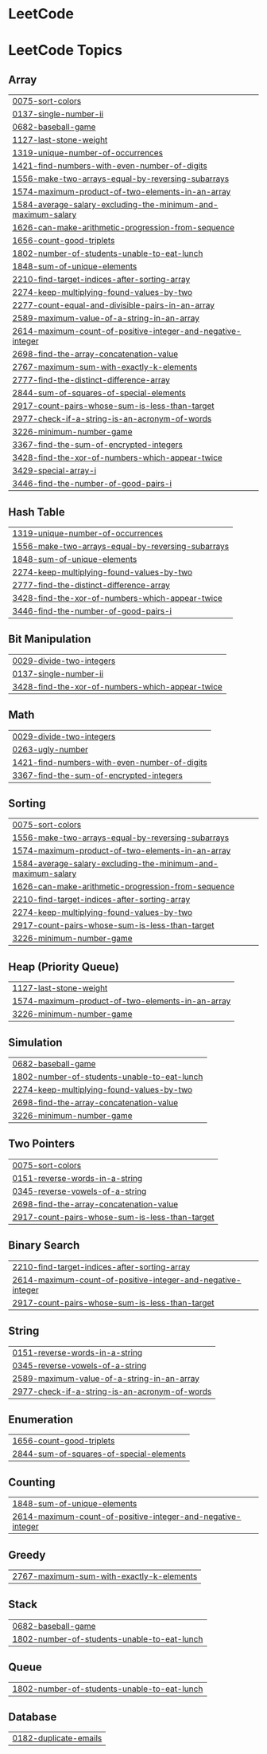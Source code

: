# LeetCode
<!---LeetCode Topics Start-->
# LeetCode Topics
## Array
|  |
| ------- |
| [0075-sort-colors](https://github.com/KD3-83566-Pravin/LeetCode/tree/master/0075-sort-colors) |
| [0137-single-number-ii](https://github.com/KD3-83566-Pravin/LeetCode/tree/master/0137-single-number-ii) |
| [0682-baseball-game](https://github.com/KD3-83566-Pravin/LeetCode/tree/master/0682-baseball-game) |
| [1127-last-stone-weight](https://github.com/KD3-83566-Pravin/LeetCode/tree/master/1127-last-stone-weight) |
| [1319-unique-number-of-occurrences](https://github.com/KD3-83566-Pravin/LeetCode/tree/master/1319-unique-number-of-occurrences) |
| [1421-find-numbers-with-even-number-of-digits](https://github.com/KD3-83566-Pravin/LeetCode/tree/master/1421-find-numbers-with-even-number-of-digits) |
| [1556-make-two-arrays-equal-by-reversing-subarrays](https://github.com/KD3-83566-Pravin/LeetCode/tree/master/1556-make-two-arrays-equal-by-reversing-subarrays) |
| [1574-maximum-product-of-two-elements-in-an-array](https://github.com/KD3-83566-Pravin/LeetCode/tree/master/1574-maximum-product-of-two-elements-in-an-array) |
| [1584-average-salary-excluding-the-minimum-and-maximum-salary](https://github.com/KD3-83566-Pravin/LeetCode/tree/master/1584-average-salary-excluding-the-minimum-and-maximum-salary) |
| [1626-can-make-arithmetic-progression-from-sequence](https://github.com/KD3-83566-Pravin/LeetCode/tree/master/1626-can-make-arithmetic-progression-from-sequence) |
| [1656-count-good-triplets](https://github.com/KD3-83566-Pravin/LeetCode/tree/master/1656-count-good-triplets) |
| [1802-number-of-students-unable-to-eat-lunch](https://github.com/KD3-83566-Pravin/LeetCode/tree/master/1802-number-of-students-unable-to-eat-lunch) |
| [1848-sum-of-unique-elements](https://github.com/KD3-83566-Pravin/LeetCode/tree/master/1848-sum-of-unique-elements) |
| [2210-find-target-indices-after-sorting-array](https://github.com/KD3-83566-Pravin/LeetCode/tree/master/2210-find-target-indices-after-sorting-array) |
| [2274-keep-multiplying-found-values-by-two](https://github.com/KD3-83566-Pravin/LeetCode/tree/master/2274-keep-multiplying-found-values-by-two) |
| [2277-count-equal-and-divisible-pairs-in-an-array](https://github.com/KD3-83566-Pravin/LeetCode/tree/master/2277-count-equal-and-divisible-pairs-in-an-array) |
| [2589-maximum-value-of-a-string-in-an-array](https://github.com/KD3-83566-Pravin/LeetCode/tree/master/2589-maximum-value-of-a-string-in-an-array) |
| [2614-maximum-count-of-positive-integer-and-negative-integer](https://github.com/KD3-83566-Pravin/LeetCode/tree/master/2614-maximum-count-of-positive-integer-and-negative-integer) |
| [2698-find-the-array-concatenation-value](https://github.com/KD3-83566-Pravin/LeetCode/tree/master/2698-find-the-array-concatenation-value) |
| [2767-maximum-sum-with-exactly-k-elements](https://github.com/KD3-83566-Pravin/LeetCode/tree/master/2767-maximum-sum-with-exactly-k-elements) |
| [2777-find-the-distinct-difference-array](https://github.com/KD3-83566-Pravin/LeetCode/tree/master/2777-find-the-distinct-difference-array) |
| [2844-sum-of-squares-of-special-elements](https://github.com/KD3-83566-Pravin/LeetCode/tree/master/2844-sum-of-squares-of-special-elements) |
| [2917-count-pairs-whose-sum-is-less-than-target](https://github.com/KD3-83566-Pravin/LeetCode/tree/master/2917-count-pairs-whose-sum-is-less-than-target) |
| [2977-check-if-a-string-is-an-acronym-of-words](https://github.com/KD3-83566-Pravin/LeetCode/tree/master/2977-check-if-a-string-is-an-acronym-of-words) |
| [3226-minimum-number-game](https://github.com/KD3-83566-Pravin/LeetCode/tree/master/3226-minimum-number-game) |
| [3367-find-the-sum-of-encrypted-integers](https://github.com/KD3-83566-Pravin/LeetCode/tree/master/3367-find-the-sum-of-encrypted-integers) |
| [3428-find-the-xor-of-numbers-which-appear-twice](https://github.com/KD3-83566-Pravin/LeetCode/tree/master/3428-find-the-xor-of-numbers-which-appear-twice) |
| [3429-special-array-i](https://github.com/KD3-83566-Pravin/LeetCode/tree/master/3429-special-array-i) |
| [3446-find-the-number-of-good-pairs-i](https://github.com/KD3-83566-Pravin/LeetCode/tree/master/3446-find-the-number-of-good-pairs-i) |
## Hash Table
|  |
| ------- |
| [1319-unique-number-of-occurrences](https://github.com/KD3-83566-Pravin/LeetCode/tree/master/1319-unique-number-of-occurrences) |
| [1556-make-two-arrays-equal-by-reversing-subarrays](https://github.com/KD3-83566-Pravin/LeetCode/tree/master/1556-make-two-arrays-equal-by-reversing-subarrays) |
| [1848-sum-of-unique-elements](https://github.com/KD3-83566-Pravin/LeetCode/tree/master/1848-sum-of-unique-elements) |
| [2274-keep-multiplying-found-values-by-two](https://github.com/KD3-83566-Pravin/LeetCode/tree/master/2274-keep-multiplying-found-values-by-two) |
| [2777-find-the-distinct-difference-array](https://github.com/KD3-83566-Pravin/LeetCode/tree/master/2777-find-the-distinct-difference-array) |
| [3428-find-the-xor-of-numbers-which-appear-twice](https://github.com/KD3-83566-Pravin/LeetCode/tree/master/3428-find-the-xor-of-numbers-which-appear-twice) |
| [3446-find-the-number-of-good-pairs-i](https://github.com/KD3-83566-Pravin/LeetCode/tree/master/3446-find-the-number-of-good-pairs-i) |
## Bit Manipulation
|  |
| ------- |
| [0029-divide-two-integers](https://github.com/KD3-83566-Pravin/LeetCode/tree/master/0029-divide-two-integers) |
| [0137-single-number-ii](https://github.com/KD3-83566-Pravin/LeetCode/tree/master/0137-single-number-ii) |
| [3428-find-the-xor-of-numbers-which-appear-twice](https://github.com/KD3-83566-Pravin/LeetCode/tree/master/3428-find-the-xor-of-numbers-which-appear-twice) |
## Math
|  |
| ------- |
| [0029-divide-two-integers](https://github.com/KD3-83566-Pravin/LeetCode/tree/master/0029-divide-two-integers) |
| [0263-ugly-number](https://github.com/KD3-83566-Pravin/LeetCode/tree/master/0263-ugly-number) |
| [1421-find-numbers-with-even-number-of-digits](https://github.com/KD3-83566-Pravin/LeetCode/tree/master/1421-find-numbers-with-even-number-of-digits) |
| [3367-find-the-sum-of-encrypted-integers](https://github.com/KD3-83566-Pravin/LeetCode/tree/master/3367-find-the-sum-of-encrypted-integers) |
## Sorting
|  |
| ------- |
| [0075-sort-colors](https://github.com/KD3-83566-Pravin/LeetCode/tree/master/0075-sort-colors) |
| [1556-make-two-arrays-equal-by-reversing-subarrays](https://github.com/KD3-83566-Pravin/LeetCode/tree/master/1556-make-two-arrays-equal-by-reversing-subarrays) |
| [1574-maximum-product-of-two-elements-in-an-array](https://github.com/KD3-83566-Pravin/LeetCode/tree/master/1574-maximum-product-of-two-elements-in-an-array) |
| [1584-average-salary-excluding-the-minimum-and-maximum-salary](https://github.com/KD3-83566-Pravin/LeetCode/tree/master/1584-average-salary-excluding-the-minimum-and-maximum-salary) |
| [1626-can-make-arithmetic-progression-from-sequence](https://github.com/KD3-83566-Pravin/LeetCode/tree/master/1626-can-make-arithmetic-progression-from-sequence) |
| [2210-find-target-indices-after-sorting-array](https://github.com/KD3-83566-Pravin/LeetCode/tree/master/2210-find-target-indices-after-sorting-array) |
| [2274-keep-multiplying-found-values-by-two](https://github.com/KD3-83566-Pravin/LeetCode/tree/master/2274-keep-multiplying-found-values-by-two) |
| [2917-count-pairs-whose-sum-is-less-than-target](https://github.com/KD3-83566-Pravin/LeetCode/tree/master/2917-count-pairs-whose-sum-is-less-than-target) |
| [3226-minimum-number-game](https://github.com/KD3-83566-Pravin/LeetCode/tree/master/3226-minimum-number-game) |
## Heap (Priority Queue)
|  |
| ------- |
| [1127-last-stone-weight](https://github.com/KD3-83566-Pravin/LeetCode/tree/master/1127-last-stone-weight) |
| [1574-maximum-product-of-two-elements-in-an-array](https://github.com/KD3-83566-Pravin/LeetCode/tree/master/1574-maximum-product-of-two-elements-in-an-array) |
| [3226-minimum-number-game](https://github.com/KD3-83566-Pravin/LeetCode/tree/master/3226-minimum-number-game) |
## Simulation
|  |
| ------- |
| [0682-baseball-game](https://github.com/KD3-83566-Pravin/LeetCode/tree/master/0682-baseball-game) |
| [1802-number-of-students-unable-to-eat-lunch](https://github.com/KD3-83566-Pravin/LeetCode/tree/master/1802-number-of-students-unable-to-eat-lunch) |
| [2274-keep-multiplying-found-values-by-two](https://github.com/KD3-83566-Pravin/LeetCode/tree/master/2274-keep-multiplying-found-values-by-two) |
| [2698-find-the-array-concatenation-value](https://github.com/KD3-83566-Pravin/LeetCode/tree/master/2698-find-the-array-concatenation-value) |
| [3226-minimum-number-game](https://github.com/KD3-83566-Pravin/LeetCode/tree/master/3226-minimum-number-game) |
## Two Pointers
|  |
| ------- |
| [0075-sort-colors](https://github.com/KD3-83566-Pravin/LeetCode/tree/master/0075-sort-colors) |
| [0151-reverse-words-in-a-string](https://github.com/KD3-83566-Pravin/LeetCode/tree/master/0151-reverse-words-in-a-string) |
| [0345-reverse-vowels-of-a-string](https://github.com/KD3-83566-Pravin/LeetCode/tree/master/0345-reverse-vowels-of-a-string) |
| [2698-find-the-array-concatenation-value](https://github.com/KD3-83566-Pravin/LeetCode/tree/master/2698-find-the-array-concatenation-value) |
| [2917-count-pairs-whose-sum-is-less-than-target](https://github.com/KD3-83566-Pravin/LeetCode/tree/master/2917-count-pairs-whose-sum-is-less-than-target) |
## Binary Search
|  |
| ------- |
| [2210-find-target-indices-after-sorting-array](https://github.com/KD3-83566-Pravin/LeetCode/tree/master/2210-find-target-indices-after-sorting-array) |
| [2614-maximum-count-of-positive-integer-and-negative-integer](https://github.com/KD3-83566-Pravin/LeetCode/tree/master/2614-maximum-count-of-positive-integer-and-negative-integer) |
| [2917-count-pairs-whose-sum-is-less-than-target](https://github.com/KD3-83566-Pravin/LeetCode/tree/master/2917-count-pairs-whose-sum-is-less-than-target) |
## String
|  |
| ------- |
| [0151-reverse-words-in-a-string](https://github.com/KD3-83566-Pravin/LeetCode/tree/master/0151-reverse-words-in-a-string) |
| [0345-reverse-vowels-of-a-string](https://github.com/KD3-83566-Pravin/LeetCode/tree/master/0345-reverse-vowels-of-a-string) |
| [2589-maximum-value-of-a-string-in-an-array](https://github.com/KD3-83566-Pravin/LeetCode/tree/master/2589-maximum-value-of-a-string-in-an-array) |
| [2977-check-if-a-string-is-an-acronym-of-words](https://github.com/KD3-83566-Pravin/LeetCode/tree/master/2977-check-if-a-string-is-an-acronym-of-words) |
## Enumeration
|  |
| ------- |
| [1656-count-good-triplets](https://github.com/KD3-83566-Pravin/LeetCode/tree/master/1656-count-good-triplets) |
| [2844-sum-of-squares-of-special-elements](https://github.com/KD3-83566-Pravin/LeetCode/tree/master/2844-sum-of-squares-of-special-elements) |
## Counting
|  |
| ------- |
| [1848-sum-of-unique-elements](https://github.com/KD3-83566-Pravin/LeetCode/tree/master/1848-sum-of-unique-elements) |
| [2614-maximum-count-of-positive-integer-and-negative-integer](https://github.com/KD3-83566-Pravin/LeetCode/tree/master/2614-maximum-count-of-positive-integer-and-negative-integer) |
## Greedy
|  |
| ------- |
| [2767-maximum-sum-with-exactly-k-elements](https://github.com/KD3-83566-Pravin/LeetCode/tree/master/2767-maximum-sum-with-exactly-k-elements) |
## Stack
|  |
| ------- |
| [0682-baseball-game](https://github.com/KD3-83566-Pravin/LeetCode/tree/master/0682-baseball-game) |
| [1802-number-of-students-unable-to-eat-lunch](https://github.com/KD3-83566-Pravin/LeetCode/tree/master/1802-number-of-students-unable-to-eat-lunch) |
## Queue
|  |
| ------- |
| [1802-number-of-students-unable-to-eat-lunch](https://github.com/KD3-83566-Pravin/LeetCode/tree/master/1802-number-of-students-unable-to-eat-lunch) |
## Database
|  |
| ------- |
| [0182-duplicate-emails](https://github.com/KD3-83566-Pravin/LeetCode/tree/master/0182-duplicate-emails) |
<!---LeetCode Topics End-->